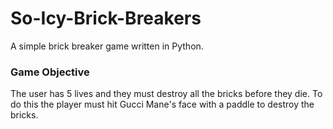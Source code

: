 # So-Icy-Brick-Breakers

A simple brick breaker game written in Python.

### Game Objective
The user has 5 lives and they must destroy all the bricks before they die. To do this the player must hit Gucci Mane's face with a paddle to destroy the bricks. 
